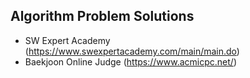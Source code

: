 ## Algorithm Problem Solutions
- SW Expert Academy (https://www.swexpertacademy.com/main/main.do)
- Baekjoon Online Judge (https://www.acmicpc.net/)
